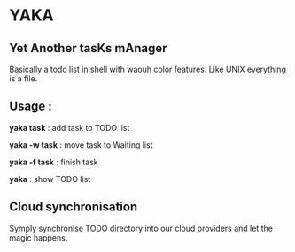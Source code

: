 # YAKA

## Yet Another tasKs mAnager

Basically a todo list in shell with waouh color features. Like UNIX everything is a file.

## Usage :

__yaka task__ 	: add task to TODO list

__yaka -w task__	: move task to Waiting list

__yaka -f task__	: finish task

__yaka__		: show TODO list

## Cloud synchronisation

Symply synchronise TODO directory into our cloud providers and let the magic happens.
